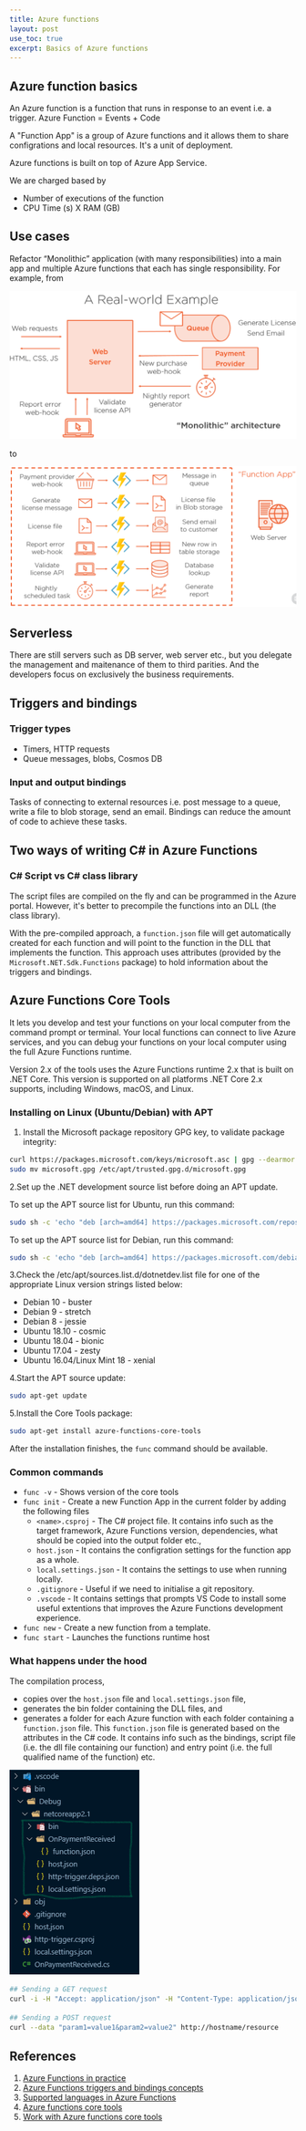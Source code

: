```yaml
---
title: Azure functions
layout: post
use_toc: true
excerpt: Basics of Azure functions
---
```

## Azure function basics

An Azure function is a function that runs in response to an event i.e. a trigger. Azure Function = Events + Code

A "Function App" is a group of Azure functions and it allows them to share configrations and local resources. It's a unit of deployment.

Azure functions is built on top of Azure App Service.

We are charged based by

- Number of executions of the function
- CPU Time (s) X RAM (GB)

## Use cases

Refactor “Monolithic” application (with many responsibilities) into a main app and multiple Azure functions that each has single responsibility. For example, from

![Monolithic](/assets/images/azure-functions/monolithic.PNG)

to

![Refactor to Azure functions](/assets/images/azure-functions/refactor-to-azure-functions.PNG)

## Serverless

There are still servers such as DB server, web server etc., but you delegate the management and maitenance of them to third parities. And the developers focus on exclusively the business requirements.

## Triggers and bindings

### Trigger types

- Timers, HTTP requests
- Queue messages, blobs, Cosmos DB

### Input and output bindings

Tasks of connecting to external resources i.e. post message to a queue, write a file to blob storage, send an email. Bindings can reduce the amount of code to achieve these tasks.

## Two ways of writing C# in Azure Functions

### C# Script vs C# class library

The script files are compiled on the fly and can be programmed in the Azure portal. However, it's better to precompile the functions into an DLL (the class library). 

With the pre-compiled approach, a `function.json` file will get automatically created for each function and will point to the function in the DLL that implements the function. This approach uses attributes (provided by the `Microsoft.NET.Sdk.Functions` package) to hold information about the triggers and bindings.

## Azure Functions Core Tools

 It lets you develop and test your functions on your local computer from the command prompt or terminal. Your local functions can connect to live Azure services, and you can debug your functions on your local computer using the full Azure Functions runtime.

Version 2.x of the tools uses the Azure Functions runtime 2.x that is built on .NET Core. This version is supported on all platforms .NET Core 2.x supports, including Windows, macOS, and Linux.

### Installing on Linux (Ubuntu/Debian) with APT

1. Install the Microsoft package repository GPG key, to validate package integrity:

```bash
curl https://packages.microsoft.com/keys/microsoft.asc | gpg --dearmor > microsoft.gpg
sudo mv microsoft.gpg /etc/apt/trusted.gpg.d/microsoft.gpg
```

2.Set up the .NET development source list before doing an APT update.

To set up the APT source list for Ubuntu, run this command:

```bash
sudo sh -c 'echo "deb [arch=amd64] https://packages.microsoft.com/repos/microsoft-ubuntu-$(lsb_release -cs)-prod $(lsb_release -cs) main" > /etc/apt/sources.list.d/dotnetdev.list'
```

To set up the APT source list for Debian, run this command:

```bash
sudo sh -c 'echo "deb [arch=amd64] https://packages.microsoft.com/debian/$(lsb_release -rs)/prod $(lsb_release -cs) main" > /etc/apt/sources.list.d/dotnetdev.list'
```

3.Check the /etc/apt/sources.list.d/dotnetdev.list file for one of the appropriate Linux version strings listed below:

- Debian 10 - buster
- Debian 9 - stretch
- Debian 8 - jessie
- Ubuntu 18.10 - cosmic
- Ubuntu 18.04 - bionic
- Ubuntu 17.04 - zesty
- Ubuntu 16.04/Linux Mint 18 - xenial

4.Start the APT source update:

```bash
sudo apt-get update
```

5.Install the Core Tools package:

```bash
sudo apt-get install azure-functions-core-tools
```

After the installation finishes, the `func` command should be available.

### Common commands

- `func -v` - Shows version of the core tools
- `func init` - Create a new Function App in the current folder by adding the following files
  - `<name>.csproj` - The C# project file. It contains info such as the target framework, Azure Functions version, dependencies, what should be copied into the output folder etc.,
  - `host.json` - It contains the configration settings for the function app as a whole.
  - `local.settings.json` - It contains the settings to use when running locally.
  - `.gitignore` - Useful if we need to initialise a git repository.
  - `.vscode` -  It contains settings that prompts VS Code to install some useful extentions that improves the Azure Functions development experience.
- `func new` - Create a new function from a template.
- `func start` - Launches the functions runtime host

### What happens under the hood

The compilation process,

- copies over the `host.json` file and `local.settings.json` file,
- generates the bin folder containing the DLL files, and
- generates a folder for each Azure function with each folder containing a `function.json` file. This `function.json` file is generated based on the attributes in the C# code. It contains info such as the bindings, script file (i.e. the dll file containing our function) and entry point (i.e. the full qualified name of the function) etc.

![After compilation](/assets/images/azure-functions/after-compilation.PNG)

```bash
## Sending a GET request
curl -i -H "Accept: application/json" -H "Content-Type: application/json" http://hostname/resource

## Sending a POST request
curl --data "param1=value1&param2=value2" http://hostname/resource
```

## References

1. [Azure Functions in practice](https://www.troyhunt.com/azure-functions-in-practice/)
2. [Azure Functions triggers and bindings concepts](https://docs.microsoft.com/en-us/azure/azure-functions/functions-triggers-bindings)
3. [Supported languages in Azure Functions](https://docs.microsoft.com/en-us/azure/azure-functions/supported-languages)
4. [Azure functions core tools](https://github.com/Azure/azure-functions-core-tools)
5. [Work with Azure functions core tools](https://docs.microsoft.com/en-us/azure/azure-functions/functions-run-local)
